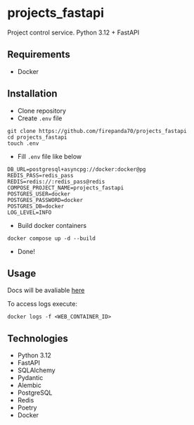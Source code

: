 # projects_fastapi
Project control service. Python 3.12 + FastAPI

## Requirements
- Docker

## Installation
- Clone repository
- Create `.env` file
```
git clone https://github.com/firepanda70/projects_fastapi
cd projects_fastapi
touch .env
```
- Fill `.env` file like below
```
DB_URL=postgresql+asyncpg://docker:docker@pg
REDIS_PASS=redis_pass
REDIS=redis://:redis_pass@redis
COMPOSE_PROJECT_NAME=projects_fastapi
POSTGRES_USER=docker
POSTGRES_PASSWORD=docker
POSTGRES_DB=docker
LOG_LEVEL=INFO
```
- Build docker containers
```
docker compose up -d --build
```
- Done!

## Usage
Docs will be avaliable [here](http://localhost/docs#/)

To access logs execute:
```
docker logs -f <WEB_CONTAINER_ID>
```

## Technologies
- Python 3.12
- FastAPI
- SQLAlchemy
- Pydantic
- Alembic
- PostgreSQL
- Redis
- Poetry
- Docker
